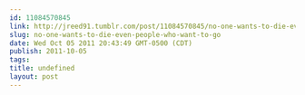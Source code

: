 ```yaml
---
id: 11084570845
link: http://jreed91.tumblr.com/post/11084570845/no-one-wants-to-die-even-people-who-want-to-go
slug: no-one-wants-to-die-even-people-who-want-to-go
date: Wed Oct 05 2011 20:43:49 GMT-0500 (CDT)
publish: 2011-10-05
tags: 
title: undefined
layout: post
---
```





